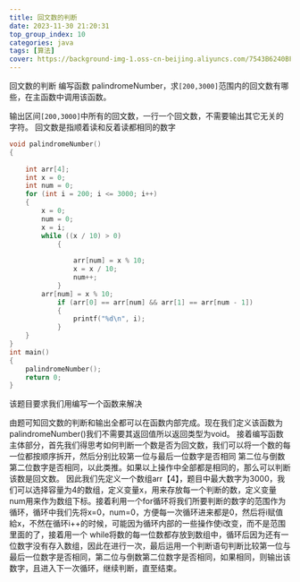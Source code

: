 ```yaml
---
title: 回文数的判断
date: 2023-11-30 21:20:31
top_group_index: 10
categories: java
tags: [算法]
cover: https://background-img-1.oss-cn-beijing.aliyuncs.com/7543B6240BF00948DE930B6AF078A521.jpeg
---
```

回文数的判断
编写函数 palindromeNumber，求`[200,3000]`范围内的回文数有哪些，在主函数中调用该函数。

输出区间`[200,3000]`中所有的回文数，一行一个回文数，不需要输出其它无关的字符。
回文数是指顺着读和反着读都相同的数字

```c
void palindromeNumber()
{
	
	int arr[4];
	int x = 0;
	int num = 0;
	for (int i = 200; i <= 3000; i++)
	{
		x = 0;
		num = 0;
		x = i;
		while ((x / 10) > 0)
			{
	
				arr[num] = x % 10;
				x = x / 10;
				num++;
			}
		arr[num] = x % 10;
			if (arr[0] == arr[num] && arr[1] == arr[num - 1])
			{
				printf("%d\n", i);
			}
	}
}
int main()
{
	palindromeNumber();
	return 0;
}
```
该题目要求我们用编写一个函数来解决

由题可知回文数的判断和输出全都可以在函数内部完成。现在我们定义该函数为palindromeNumber()我们不需要其返回值所以返回类型为void。
接着编写函数主体部分，首先我们得思考如何判断一个数是否为回文数，我们可以将一个数的每一位都按顺序拆开，然后分别比较第一位与最后一位数字是否相同
第二位与倒数第二位数字是否相同，以此类推。如果以上操作中全部都是相同的，那么可以判断该数是回文数。
因此我们先定义一个数组arr【4】，题目中最大数字为3000，我们可以选择容量为4的数组，定义变量x，用来存放每一个判断的数，定义变量num用来作为数组下标。接着利用一个for循环将我们所要判断的数字的范围作为循环，循环中我们先将x=0，num=0，方便每一次循环进来都是0，然后将i赋值給x，不然在循环i++的时候，可能因为循环内部的一些操作使i改变，而不是范围里面的了，接着用一个
while将数的每一位数都存放到数组中，循环后因为还有一位数字没有存入数组，因此在进行一次，最后运用一个判断语句判断比较第一位与最后一位数字是否相同，第二位与倒数第二位数字是否相同，如果相同，则输出该数字，且进入下一次循环，继续判断，直至结束。
